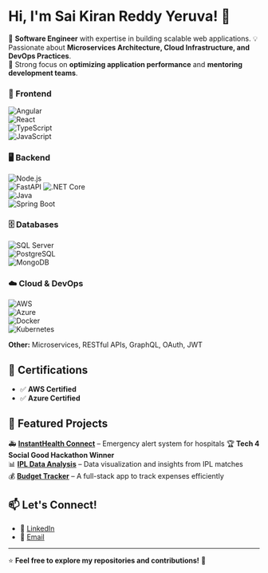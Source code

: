 # Hi, I'm Sai Kiran Reddy Yeruva! 👋  

🚀 **Software Engineer** with expertise in building scalable web applications. 
💡 Passionate about **Microservices Architecture, Cloud Infrastructure, and DevOps Practices**.  
🎯 Strong focus on **optimizing application performance** and **mentoring development teams**.  

### 🚀 Frontend  
![Angular](https://img.shields.io/badge/Angular-DD0031?style=for-the-badge&logo=angular&logoColor=white)  
![React](https://img.shields.io/badge/React-61DAFB?style=for-the-badge&logo=react&logoColor=black)  
![TypeScript](https://img.shields.io/badge/TypeScript-3178C6?style=for-the-badge&logo=typescript&logoColor=white)  
![JavaScript](https://img.shields.io/badge/JavaScript-F7DF1E?style=for-the-badge&logo=javascript&logoColor=black)  

### 🖥️ Backend  
![Node.js](https://img.shields.io/badge/Node.js-339933?style=for-the-badge&logo=node.js&logoColor=white)  
![FastAPI](https://img.shields.io/badge/FastAPI-009688?style=for-the-badge&logo=fastapi&logoColor=white)
![.NET Core](https://img.shields.io/badge/.NET_Core-512BD4?style=for-the-badge&logo=.net&logoColor=white)  
![Java](https://img.shields.io/badge/Java-007396?style=for-the-badge&logo=java&logoColor=white)  
![Spring Boot](https://img.shields.io/badge/Spring_Boot-6DB33F?style=for-the-badge&logo=spring-boot&logoColor=white)  


### 🗄️ Databases  
![SQL Server](https://img.shields.io/badge/SQL_Server-CC2927?style=for-the-badge&logo=microsoft-sql-server&logoColor=white)  
![PostgreSQL](https://img.shields.io/badge/PostgreSQL-336791?style=for-the-badge&logo=postgresql&logoColor=white)  
![MongoDB](https://img.shields.io/badge/MongoDB-47A248?style=for-the-badge&logo=mongodb&logoColor=white)  

### ☁️ Cloud & DevOps  
![AWS](https://img.shields.io/badge/AWS-232F3E?style=for-the-badge&logo=amazon-aws&logoColor=white)  
![Azure](https://img.shields.io/badge/Azure-0078D4?style=for-the-badge&logo=microsoft-azure&logoColor=white)  
![Docker](https://img.shields.io/badge/Docker-2496ED?style=for-the-badge&logo=docker&logoColor=white)  
![Kubernetes](https://img.shields.io/badge/Kubernetes-326CE5?style=for-the-badge&logo=kubernetes&logoColor=white)  

**Other:** Microservices, RESTful APIs, GraphQL, OAuth, JWT  

## 📜 Certifications  
- ✅ **AWS Certified**  
- ✅ **Azure Certified**  

## 📂 Featured Projects  
🚑 **[InstantHealth Connect](https://github.com/saiyskr/emergency-app)** – Emergency alert system for hospitals 🏆 **Tech 4 Social Good Hackathon Winner**  
📊 **[IPL Data Analysis](https://github.com/saiyskr/IPL_data_analysis)** – Data visualization and insights from IPL matches  
💰 **[Budget Tracker](https://github.com/saiyskr/BudgetTracker)** – A full-stack app to track expenses efficiently  


## 📫 Let's Connect!  
- 💼 [LinkedIn](https://www.linkedin.com/in/saikiranreddyy/)  
- 📧 [Email](mailto:syeruva2@buffalo.edu)  

---
⭐️ **Feel free to explore my repositories and contributions!** 🚀  


<!--
**saiyskr/saiyskr** is a ✨ _special_ ✨ repository because its `README.md` (this file) appears on your GitHub profile.

Here are some ideas to get you started:

- 🔭 I’m currently working on ...
- 🌱 I’m currently learning ...
- 👯 I’m looking to collaborate on ...
- 🤔 I’m looking for help with ...
- 💬 Ask me about ...
- 📫 How to reach me: ...
- 😄 Pronouns: ...
- ⚡ Fun fact: ...
-->
